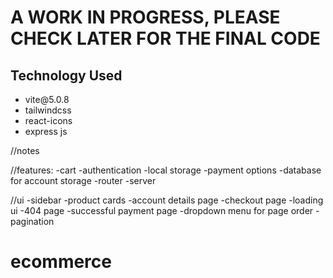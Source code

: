 <h1>A WORK IN PROGRESS, PLEASE CHECK LATER FOR THE FINAL CODE</h1>

<h2>Technology Used</h2>
<ul>
<li>vite@5.0.8</li>
<li>tailwindcss</li>
<li>react-icons</li>
<li>express js</li>

</ul>

//notes

//features:
-cart
-authentication
-local storage
-payment options
-database for account storage
-router
-server

//ui
-sidebar
-product cards
-account details page
-checkout page
-loading ui
-404 page
-successful payment page
-dropdown menu for page order
-pagination

# ecommerce
